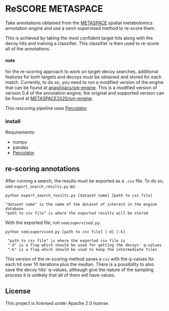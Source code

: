 # ReSCORE METASPACE

Take annotations obtained from the [METASPACE](http://metaspace2020.eu/) spatial metabolomics annotation engine and use a semi-supervised method to re-score them.

This is achieved by taking the most confident target hits along with the decoy hits and training a classifier. This classifier is then used to re-score all of the annotations.

#### note
for the re-scoring approach to work on target-decoy searches, additional features for both targets and decoys must be obtained and stored for each match. Currently, to do so, you need to run a modified version of the engine that can be found at [anasilviacs/sm-engine](https://github.com/anasilviacs/sm-engine). This is a modified version of version 0.4 of the annotation engine; the original and supported version can be found at [METASPACE2020/sm-engine](https://github.com/METASPACE2020/sm-engine). 

This rescoring pipeline uses [Percolator](https://github.com/percolator/percolator).

### install

Requirements:
- numpy
- pandas
- [Percolator](https://github.com/percolator/percolator)


## re-scoring annotations

After running a search, the results must be exported as a `.csv` file. To do so, use `export_search_results.py` as:

```
python export_search_results.py [dataset name] [path to csv file]

"dataset name" is the name of the dataset of interest in the engine database
"path to csv file" is where the exported results will be stored
```

With the exported file, run `semisupervised.py`:

```
python semisupervised.py [path to csv file] [-d] [-k]

 "path to csv file" is where the exported csv file is
 "-d" is a flag which should be used for getting the decoys' q-values
 "-k" is a flag which should be used to keep the intermediate files
```

This version of the re-scoring method saves a `csv` with the q-values for each hit over 10 iterations plus the median. There is a possibility to also save the decoy hits' q-values, although give the nature of the sampling process it is unlikely that all of them will have values.

## License

This project is licensed under Apache 2.0 license.

